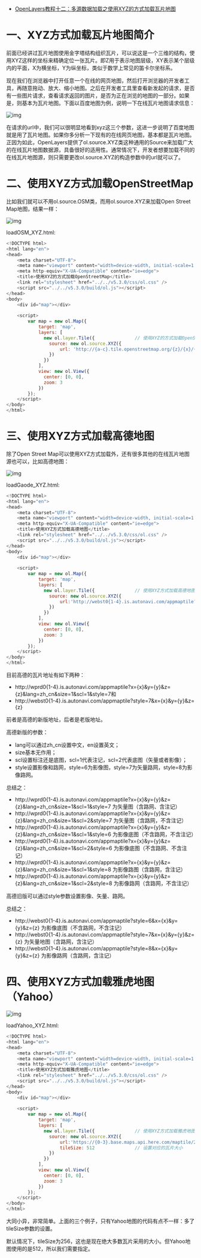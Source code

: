 - [OpenLayers教程十二：多源数据加载之使用XYZ的方式加载瓦片地图](https://blog.csdn.net/qq_35732147/article/details/94973411)



# 一、XYZ方式加载瓦片地图简介

前面已经讲过瓦片地图使用金字塔结构组织瓦片，可以说这是一个三维的结构，使用XYZ这样的坐标来精确定位一张瓦片。即Z用于表示地图层级，XY表示某个层级内的平面，X为横坐标，Y为纵坐标，类似于数学上常见的笛卡尔坐标系。

现在我们在浏览器中打开任意一个在线的网页地图，然后打开浏览器的开发者工具，再随意拖动、放大、缩小地图。之后在开发者工具里查看新发起的请求，是否有一些图片请求，查看请求返回的图片，是否为正在浏览的地图的一部分。如果是，则基本为瓦片地图。下面以百度地图为例，说明一下在线瓦片地图请求信息：

![img](https://img-blog.csdn.net/20180731175225825?watermark/2/text/aHR0cHM6Ly9ibG9nLmNzZG4ubmV0L3FxXzM1NzMyMTQ3/font/5a6L5L2T/fontsize/400/fill/I0JBQkFCMA==/dissolve/70)

在请求的url中，我们可以很明显地看到xyz这三个参数，这进一步说明了百度地图就是用了瓦片地图。如果你多分析一下现有的在线网页地图，基本都是瓦片地图。正因为如此，OpenLayers提供了ol.source.XYZ类这种通用的Source来加载广大的在线瓦片地图数据源，具备很好的适用性。通常情况下，开发者想要加载不同的在线瓦片地图源，则只需要更改ol.source.XYZ的构造参数中的url就可以了。

# 二、使用XYZ方式加载OpenStreetMap

比如我们就可以不用ol.source.OSM类，而用ol.source.XYZ来加载Open Street Map地图，结果一样：

![img](https://img-blog.csdnimg.cn/20190707115103110.png?x-oss-process=image/watermark,type_ZmFuZ3poZW5naGVpdGk,shadow_10,text_aHR0cHM6Ly9ibG9nLmNzZG4ubmV0L3FxXzM1NzMyMTQ3,size_16,color_FFFFFF,t_70)

loadOSM_XYZ.html:

```js
<!DOCTYPE html>
<html lang="en">
<head>
    <meta charset="UTF-8">
    <meta name="viewport" content="width=device-width, initial-scale=1.0">
    <meta http-equiv="X-UA-Compatible" content="ie=edge">
    <title>使用XYZ的方式加载OpenStreetMap</title>
    <link rel="stylesheet" href="../../v5.3.0/css/ol.css" />
    <script src="../../v5.3.0/build/ol.js"></script>
</head>
<body>
    <div id="map"></div>
    
    <script>
        var map = new ol.Map({
            target: 'map',
            layers: [
              new ol.layer.Tile({               // 使用XYZ的方式加载OpenStreetMap
                source: new ol.source.XYZ({
                    url: 'http://{a-c}.tile.openstreetmap.org/{z}/{x}/{y}.png'
                })
              })
            ],
            view: new ol.View({
              center: [0, 0],
              zoom: 3
            })
        });
    </script>
</body>
</html>
```

# 三、使用XYZ方式加载高德地图

除了Open Street Map可以使用XYZ方式加载外，还有很多其他的在线瓦片地图源也可以，比如高德地图：

![img](https://img-blog.csdnimg.cn/20190707115842350.png?x-oss-process=image/watermark,type_ZmFuZ3poZW5naGVpdGk,shadow_10,text_aHR0cHM6Ly9ibG9nLmNzZG4ubmV0L3FxXzM1NzMyMTQ3,size_16,color_FFFFFF,t_70)

loadGaode_XYZ.html:

```js
<!DOCTYPE html>
<html lang="en">
<head>
    <meta charset="UTF-8">
    <meta name="viewport" content="width=device-width, initial-scale=1.0">
    <meta http-equiv="X-UA-Compatible" content="ie=edge">
    <title>使用XYZ方式加载高德地图</title>
    <link rel="stylesheet" href="../../v5.3.0/css/ol.css" />
    <script src="../../v5.3.0/build/ol.js"></script>
</head>
<body>
    <div id="map"></div>
    
    <script>
        var map = new ol.Map({
            target: 'map',
            layers: [
              new ol.layer.Tile({               // 使用XYZ方式加载高德地图
                source: new ol.source.XYZ({
                    url:'http://webst0{1-4}.is.autonavi.com/appmaptile?lang=zh_cn&size=1&scale=1&style=7&x={x}&y={y}&z={z}'
                })
              })
            ],
            view: new ol.View({
              center: [0, 0],
              zoom: 3
            })
        });
    </script>
</body>
</html>
```

目前高德的瓦片地址有如下两种：

- http://wprd0{1-4}.is.autonavi.com/appmaptile?x={x}&y={y}&z={z}&lang=zh_cn&size=1&scl=1&style=7和
- http://webst0{1-4}.is.autonavi.com/appmaptile?style=7&x={x}&y={y}&z={z}

前者是高德的新版地址，后者是老版地址。

高德新版的参数：

- lang可以通过zh_cn设置中文，en设置英文；
- size基本无作用；
- scl设置标注还是底图，scl=1代表注记，scl=2代表底图（矢量或者影像）；
- style设置影像和路网，style=6为影像图，style=7为矢量路网，style=8为影像路网。

总结之：

- http://wprd0{1-4}.is.autonavi.com/appmaptile?x={x}&y={y}&z={z}&lang=zh_cn&size=1&scl=1&style=7 为矢量图（含路网、含注记）
- http://wprd0{1-4}.is.autonavi.com/appmaptile?x={x}&y={y}&z={z}&lang=zh_cn&size=1&scl=2&style=7 为矢量图（含路网，不含注记）
- http://wprd0{1-4}.is.autonavi.com/appmaptile?x={x}&y={y}&z={z}&lang=zh_cn&size=1&scl=1&style=6 为影像底图（不含路网，不含注记）
- http://wprd0{1-4}.is.autonavi.com/appmaptile?x={x}&y={y}&z={z}&lang=zh_cn&size=1&scl=2&style=6 为影像底图（不含路网、不含注记）
- http://wprd0{1-4}.is.autonavi.com/appmaptile?x={x}&y={y}&z={z}&lang=zh_cn&size=1&scl=1&style=8 为影像路图（含路网，含注记）
- http://wprd0{1-4}.is.autonavi.com/appmaptile?x={x}&y={y}&z={z}&lang=zh_cn&size=1&scl=2&style=8 为影像路网（含路网，不含注记）

高德旧版可以通过style参数设置影像、矢量、路网。

总结之：

- http://webst0{1-4}.is.autonavi.com/appmaptile?style=6&x={x}&y={y}&z={z} 为影像底图（不含路网，不含注记）
- http://webst0{1-4}.is.autonavi.com/appmaptile?style=7&x={x}&y={y}&z={z} 为矢量地图（含路网，含注记）
- http://webst0{1-4}.is.autonavi.com/appmaptile?style=8&x={x}&y={y}&z={z} 为影像路网（含路网，含注记）

# 四、使用XYZ方式加载雅虎地图（Yahoo）

![img](https://img-blog.csdnimg.cn/20190707120717341.png?x-oss-process=image/watermark,type_ZmFuZ3poZW5naGVpdGk,shadow_10,text_aHR0cHM6Ly9ibG9nLmNzZG4ubmV0L3FxXzM1NzMyMTQ3,size_16,color_FFFFFF,t_70)

loadYahoo_XYZ.html:

```js
<!DOCTYPE html>
<html lang="en">
<head>
    <meta charset="UTF-8">
    <meta name="viewport" content="width=device-width, initial-scale=1.0">
    <meta http-equiv="X-UA-Compatible" content="ie=edge">
    <title>使用XYZ方式加载雅虎地图</title>
    <link rel="stylesheet" href="../../v5.3.0/css/ol.css" />
    <script src="../../v5.3.0/build/ol.js"></script>
</head>
<body>
    <div id="map"></div>
    
    <script>
        var map = new ol.Map({
            target: 'map',
            layers: [
              new ol.layer.Tile({               // 使用XYZ方式加载雅虎地图
                source: new ol.source.XYZ({
                    url:'https://{0-3}.base.maps.api.here.com/maptile/2.1/maptile/newest/normal.day/{z}/{x}/{y}/512/png8?lg=ENG&ppi=250&token=TrLJuXVK62IQk0vuXFzaig%3D%3D&requestid=yahoo.prod&app_id=eAdkWGYRoc4RfxVo0Z4B',
                    tileSize: 512               // 设置对应的瓦片大小
                })
              })
            ],
            view: new ol.View({
              center: [0, 0],
              zoom: 3
            })
        });
    </script>
</body>
</html>
```
大同小异，非常简单。上面的三个例子，只有Yahoo地图的代码有点不一样：多了tileSize参数的设置。

默认情况下，tileSize为256，这也是现在绝大多数瓦片采用的大小。但Yahoo地图使用的是512，所以我们需要指定。